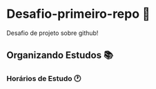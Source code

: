 # Desafio-primeiro-repo 🚀
Desafio de projeto sobre github!

## Organizando Estudos 📚


### Horários de Estudo 🕐